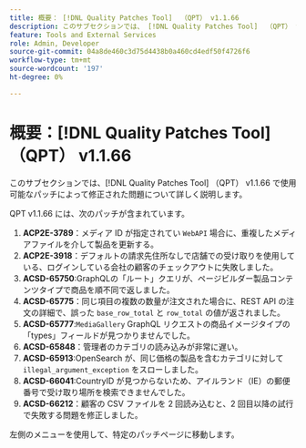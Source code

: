 ```yaml
---
title: 概要： [!DNL Quality Patches Tool]  （QPT） v1.1.66
description: このサブセクションでは、 [!DNL Quality Patches Tool]  （QPT） v1.1.66 で使用可能なパッチによって修正された問題について詳しく説明します。
feature: Tools and External Services
role: Admin, Developer
source-git-commit: 04a8de460c3d75d4438b0a460cd4edf50f4726f6
workflow-type: tm+mt
source-wordcount: '197'
ht-degree: 0%

---
```


# 概要：[!DNL Quality Patches Tool] （QPT） v1.1.66

このサブセクションでは、[!DNL Quality Patches Tool] （QPT） v1.1.66 で使用可能なパッチによって修正された問題について詳しく説明します。

QPT v1.1.66 には、次のパッチが含まれています。
1. **ACP2E-3789**：メディア ID が指定されてい `WebAPI` 場合に、重複したメディアファイルを介して製品を更新する。
1. **ACP2E-3918**：デフォルトの請求先住所なしで店舗での受け取りを使用している、ログインしている会社の顧客のチェックアウトに失敗しました。
1. **ACSD-65750**:GraphQLの「ルート」クエリが、ページビルダー製品コンテンツタイプで商品を順不同で返しました。
1. **ACSD-65775**：同じ項目の複数の数量が注文された場合に、REST API の注文の詳細で、誤った `base_row_total` と `row_total` の値が返されました。
1. **ACSD-65777**:`MediaGallery` GraphQL リクエストの商品イメージタイプの「types」フィールドが見つかりませんでした。
1. **ACSD-65848**：管理者のカテゴリの読み込みが非常に遅い。
1. **ACSD-65913**:OpenSearch が、同じ価格の製品を含むカテゴリに対して `illegal_argument_exception` をスローしました。
1. **ACSD-66041**:CountryID が見つからないため、アイルランド（IE）の郵便番号で受け取り場所を検索できませんでした。
1. **ACSD-66212**：顧客の CSV ファイルを 2 回読み込むと、2 回目以降の試行で失敗する問題を修正しました。

左側のメニューを使用して、特定のパッチページに移動します。
